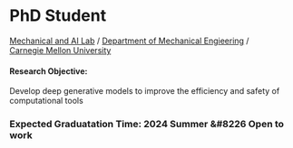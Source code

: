 # PhD Student
[Mechanical and AI Lab](https://sites.google.com/view/barati) / 
[Department of Mechanical Engieering](https://www.meche.engineering.cmu.edu/) / <br />
[Carnegie Mellon University](https://www.cmu.edu/) 
#### Research Objective: <br /> 
Develop deep generative models to improve the efficiency and safety of computational tools

### Expected Graduatation Time: 2024 Summer &#8226 Open to work
